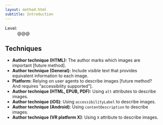 ```yaml
---
layout: method.html
subtitle: Introduction
---
```


<dl class="method-card">
  <div>
    <dt>Level:</dt>
    <dd>@@@</dd>
  </div>
</dl>

## Techniques

* **Author technique (HTML):** The author marks which images are important [future method].
* **Author technique (General):** Include visible text that provides equivalent information to each image.
* **Platform:** Relying on user agents to describe images [future method? And requires “accessibility supported”].
* **Author technique (HTML, EPUB, PDF):** Using ```alt``` attributes to describe images.
* **Author technique (iOS)**: Using ```accessibilityLabel``` to describe images.
* **Author technique (Android)**: Using ```contentDescription``` to describe images.
* **Author technique (VR platform X)**: Using ```X``` attribute to describe images.
